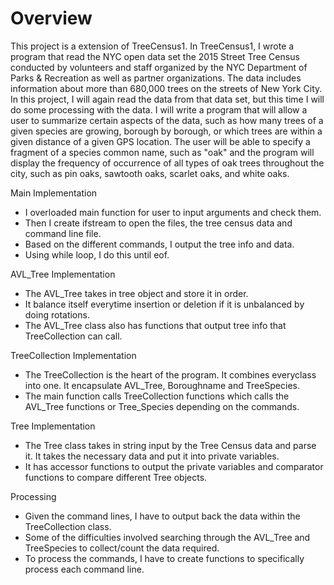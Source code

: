 # Overview

This project is a extension of TreeCensus1. In TreeCensus1, I wrote a program that read the NYC open data set the 2015 Street Tree Census conducted by volunteers and staff organized by the NYC Department of Parks & Recreation as well as partner organizations. The data includes information about more than 680,000 trees on the streets of New York City. In this project, I will again read the data from that data set, but this time I will do some processing with the data. I will write a program that will allow a user to summarize certain aspects of the data, such as how many trees of a given species are growing, borough by borough, or which trees are within a given distance of a given GPS location. The user will be able to specify a fragment of a species common name, such as "oak" and the program will display the frequency of occurrence of all types of oak trees throughout the city, such
as pin oaks, sawtooth oaks, scarlet oaks, and white oaks.

Main Implementation
- I overloaded main function for user to input arguments and check them.
- Then I create ifstream to open the files, the tree census data and command line file.
- Based on the different commands, I output the tree info and data.
- Using while loop, I do this until eof.

AVL_Tree Implementation
- The AVL_Tree takes in tree object and store it in order.
- It balance itself everytime insertion or deletion if it is unbalanced by doing rotations.
- The AVL_Tree class also has functions that output tree info that TreeCollection can call.

TreeCollection Implementation
- The TreeCollection is the heart of the program. It combines everyclass into one. It encapsulate AVL_Tree, Boroughname and TreeSpecies.
- The main function calls TreeCollection functions which calls the AVL_Tree functions or Tree_Species depending on the commands.

Tree Implementation
- The Tree class takes in string input by the Tree Census data and parse it. It takes the necessary data and put it into private variables.
- It has accessor functions to output the private variables and comparator functions to compare different Tree objects.

Processing
- Given the command lines, I have to output back the data within the TreeCollection class. 
- Some of the difficulties involved searching through the AVL_Tree and TreeSpecies to collect/count the data required.
- To process the commands, I have to create functions to specifically process each command line.
